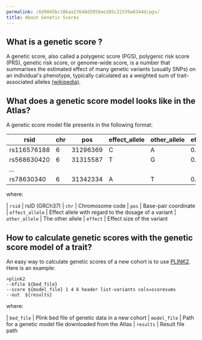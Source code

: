 ```yaml
---
permalink: /6d9045bc10baa17648d2959ae285c22339a8344d/pgs/
title: About Genetic Scores
---
```


## What is a genetic score ? 

A genetic score, also called a polygenic score (PGS), polygenic risk score (PRS), genetic risk score, or genome-wide score, is a number that summarises the estimated effect of many genetic variants (usually SNPs) on an individual's phenotype, typically calculated as a weighted sum of trait-associated alleles [(wikipedia)](https://en.wikipedia.org/wiki/Polygenic_score).


## What does a genetic score model looks like in the Atlas? 
A genetic score model file presents in the following format:

| rsid | chr | pos | effect_allele | other_allele | effect |
| --- | --- | -- | --- | --- | --- |
| rs116576188 | 6 | 31296369 | C | A | 0.015 |
| rs568630420 | 6 | 31315587 | T | G | 0.02 |
| ... |  | |  |  |  |
| rs78630340 | 6 | 31342334 | A | T | 0.05 |

where:

| `rsid` | rsID (GRCh37)
| `chr` |  Chromosome code
| `pos` | Base-pair coordinate
| `effect_allele` | Effect allele with regard to the dosage of a variant
| `other_allele` | The other allele
| `effect` | Effect size of the variant


## How to calculate genetic scores with the genetic score model of a trait? 
An easy way to calculate genetic scores of a new cohort is to use [PLINK2](https://www.cog-genomics.org/plink/2.0/score). Here is an example:

```shell
>plink2 
--bfile ${bed_file} 
--score ${model_file} 1 4 6 header list-variants cols=scoresums 
--out  ${results}
```
where:

| `bed_file` | Plink bed file of genetic data in a new cohort
| `model_file` |  Path for a genetic model file downloaded from the Atlas
| `results` | Result file path

